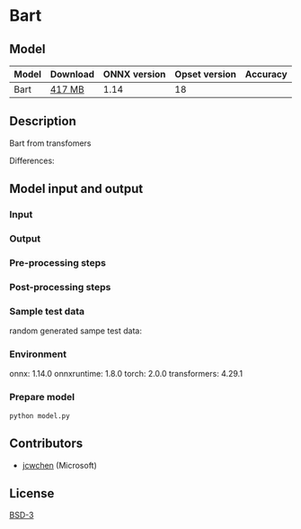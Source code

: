<!--- SPDX-License-Identifier: BSD-3-Clause -->

# Bart

## Model

 |Model        |Download  | ONNX version |Opset version| Accuracy|
| ------------- | ------------- | ------------- | ------------- | ------------- |
|Bart| [417 MB](bart-18.onnx) | 1.14 | 18| |


## Description
Bart from transfomers

Differences:


## Model input and output
### Input

### Output

### Pre-processing steps
### Post-processing steps
### Sample test data
random generated sampe test data:

### Environment
onnx: 1.14.0 
onnxruntime: 1.8.0
torch: 2.0.0
transformers: 4.29.1

### Prepare model
```shell
python model.py
```
## Contributors
* [jcwchen](https://github.com/jcwchen) (Microsoft)

## License
[BSD-3](LICENSE)
